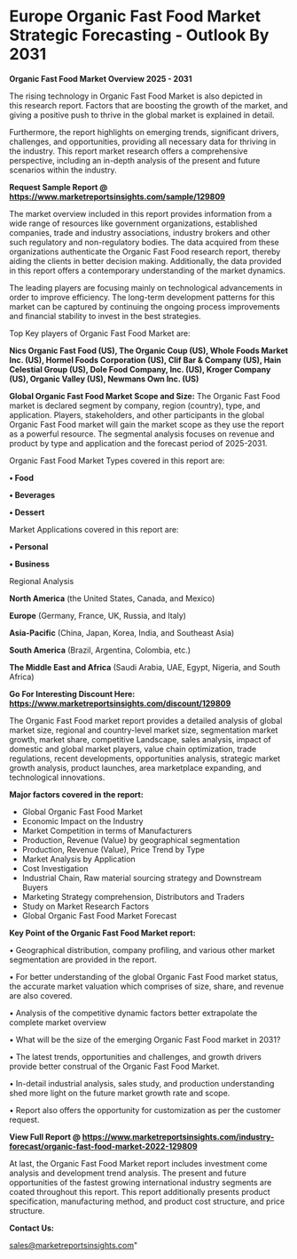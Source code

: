 # Europe Organic Fast Food Market Strategic Forecasting - Outlook By 2031

<Strong> Organic Fast Food Market Overview 2025 - 2031</strong>

The rising technology in Organic Fast Food Market is also depicted in this research report. Factors that are boosting the growth of the market, and giving a positive push to thrive in the global market is explained in detail.

Furthermore, the report highlights on emerging trends, significant drivers, challenges, and opportunities, providing all necessary data for thriving in the industry. This report market research offers a comprehensive perspective, including an in-depth analysis of the present and future scenarios within the industry.

<strong>Request Sample Report @ <a href=https://www.marketreportsinsights.com/sample/129809>https://www.marketreportsinsights.com/sample/129809</a></strong>

The market overview included in this report provides information from a wide range of resources like government organizations, established companies, trade and industry associations, industry brokers and other such regulatory and non-regulatory bodies. The data acquired from these organizations authenticate the Organic Fast Food research report, thereby aiding the clients in better decision making. Additionally, the data provided in this report offers a contemporary understanding of the market dynamics.

The leading players are focusing mainly on technological advancements in order to improve efficiency. The long-term development patterns for this market can be captured by continuing the ongoing process improvements and financial stability to invest in the best strategies.

Top Key players of Organic Fast Food Market are:

<strong>Nics Organic Fast Food (US), The Organic Coup (US), Whole Foods Market Inc. (US), Hormel Foods Corporation (US), Clif Bar & Company (US), Hain Celestial Group (US), Dole Food Company, Inc. (US), Kroger Company (US), Organic Valley (US), Newmans Own Inc. (US)</strong>

<strong><b>Global Organic Fast Food Market Scope and Size:</b></strong>
The Organic Fast Food market is declared segment by company, region (country), type, and application. Players, stakeholders, and other participants in the global Organic Fast Food market will gain the market scope as they use the report as a powerful resource. The segmental analysis focuses on revenue and product by type and application and the forecast period of 2025-2031.

Organic Fast Food Market Types covered in this report are:

<strong>• Food

• Beverages

• Dessert</strong>

Market Applications covered in this report are:

<strong>• Personal

• Business</strong> 

Regional Analysis

<strong>North America</strong> (the United States, Canada, and Mexico)

<strong>Europe</strong> (Germany, France, UK, Russia, and Italy)

<strong>Asia-Pacific</strong> (China, Japan, Korea, India, and Southeast Asia)

<strong>South America</strong> (Brazil, Argentina, Colombia, etc.)

<strong>The Middle East and Africa</strong> (Saudi Arabia, UAE, Egypt, Nigeria, and South Africa)

<strong>Go For Interesting Discount Here: <a href=https://www.marketreportsinsights.com/discount/129809>https://www.marketreportsinsights.com/discount/129809</a></strong>

The Organic Fast Food market report provides a detailed analysis of global market size, regional and country-level market size, segmentation market growth, market share, competitive Landscape, sales analysis, impact of domestic and global market players, value chain optimization, trade regulations, recent developments, opportunities analysis, strategic market growth analysis, product launches, area marketplace expanding, and technological innovations.

<strong><b>Major factors covered in the report:</b></strong>
<ul>
  <li>Global Organic Fast Food Market </li>
  <li>Economic Impact on the Industry</li>
  <li>Market Competition in terms of Manufacturers</li>
  <li>Production, Revenue (Value) by geographical segmentation</li>
  <li>Production, Revenue (Value), Price Trend by Type</li>
  <li>Market Analysis by Application</li>
  <li>Cost Investigation</li>
  <li>Industrial Chain, Raw material sourcing strategy and Downstream Buyers</li>
  <li>Marketing Strategy comprehension, Distributors and Traders</li>
  <li>Study on Market Research Factors</li>
  <li>Global Organic Fast Food Market Forecast</li>
</ul>

<strong><b>Key Point of the Organic Fast Food Market report:</b></strong>

• Geographical distribution, company profiling, and various other market segmentation are provided in the report.

• For better understanding of the global Organic Fast Food market status, the accurate market valuation which comprises of size, share, and revenue are also covered.

• Analysis of the competitive dynamic factors better extrapolate the complete market overview

• What will be the size of the emerging Organic Fast Food market in 2031?

• The latest trends, opportunities and challenges, and growth drivers provide better construal of the Organic Fast Food Market.

• In-detail industrial analysis, sales study, and production understanding shed more light on the future market growth rate and scope.

• Report also offers the opportunity for customization as per the customer request.

<strong><b>View Full Report @ <a href=https://www.marketreportsinsights.com/industry-forecast/organic-fast-food-market-2022-129809>https://www.marketreportsinsights.com/industry-forecast/organic-fast-food-market-2022-129809</a></b></strong>


At last, the Organic Fast Food Market report includes investment come analysis and development trend analysis. The present and future opportunities of the fastest growing international industry segments are coated throughout this report. This report additionally presents product specification, manufacturing method, and product cost structure, and price structure.

<strong>Contact Us:</strong>

sales@marketreportsinsights.com"
